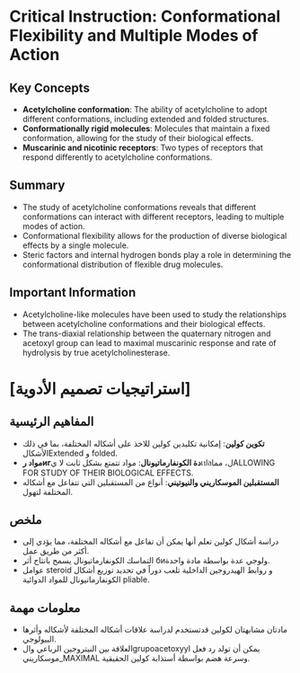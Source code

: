 # Critical Instruction: Conformational Flexibility and Multiple Modes of Action

## Key Concepts

* **Acetylcholine conformation**: The ability of acetylcholine to adopt different conformations, including extended and folded structures.
* **Conformationally rigid molecules**: Molecules that maintain a fixed conformation, allowing for the study of their biological effects.
* **Muscarinic and nicotinic receptors**: Two types of receptors that respond differently to acetylcholine conformations.

## Summary

* The study of acetylcholine conformations reveals that different conformations can interact with different receptors, leading to multiple modes of action.
* Conformational flexibility allows for the production of diverse biological effects by a single molecule.
* Steric factors and internal hydrogen bonds play a role in determining the conformational distribution of flexible drug molecules.

## Important Information

* Acetylcholine-like molecules have been used to study the relationships between acetylcholine conformations and their biological effects.
* The trans-diaxial relationship between the quaternary nitrogen and acetoxyl group can lead to maximal muscarinic response and rate of hydrolysis by true acetylcholinesterase.

# [استراتيجيات تصميم الأدوية]
## المفاهيم الرئيسية

* **تكوين كولين**: إمكانية تكليدين كولين للاخذ على أشكاله المختلفة، بما في ذلك الأشكالExtended و folded.
* **مواد رигدة الكونفارماتيونال**: مواد تتمتع بشكل ثابت لا يเปลل، مماALLOWING FOR STUDY OF THEIR BIOLOGICAL EFFECTS.
* **المستقبلين الموسكاريني والنيوتيني**: أنواع من المستقبلين التي تتفاعل مع أشكاله المختلفة لتهول.

## ملخص

* دراسة أشكال كولين تعلم أنها يمكن أن تفاعل مع أشكاله المختلفة، مما يؤدي إلى أكثر من طريق عمل.
* التماسك الكونفارماتيونال يسمح بانتاج أثر биولوجي عدة بواسطة مادة واحدة.
* عوامل steroid و روابط الهيدروجين الداخلية تلعب دوراً في تحديد توزيع أشكال الكونفارماتيونال للمواد الدوائية pliable.

## معلومات مهمة

* مادتان مشابهتان لكولين قدتستخدم لدراسة علاقات أشكاله المختلفة لأشكاله وأثرها البيولوجي.
* العلاقة بين النيتروجين الرباعي والgrupoacetoxyyl يمكن أن تولد رد فعل موسكاريني_MAXIMAL وسرعة هضم بواسطة أستذابة كولين الحقيقية.